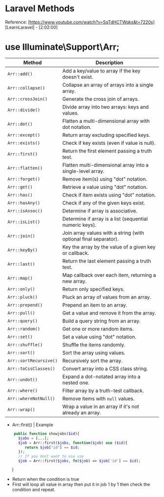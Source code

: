 # Laravel Methods



Reference: [https://www.youtube.com/watch?v=SqTdHCTWqks&t=7220s]
[LearnLaravel] - [2:02:00]


# use Illuminate\Support\Arr;
| Method                 | Description                                                      |
| ---------------------- | ---------------------------------------------------------------- |
| `Arr::add()`           | Add a key/value to array if the key doesn't exist.               |
| `Arr::collapse()`      | Collapse an array of arrays into a single array.                 |
| `Arr::crossJoin()`     | Generate the cross join of arrays.                               |
| `Arr::divide()`        | Divide array into two arrays: keys and values.                   |
| `Arr::dot()`           | Flatten a multi-dimensional array with dot notation.             |
| `Arr::except()`        | Return array excluding specified keys.                           |
| `Arr::exists()`        | Check if key exists (even if value is null).                     |
| `Arr::first()`         | Return the first element passing a truth test.                   |
| `Arr::flatten()`       | Flatten multi-dimensional array into a single-level array.       |
| `Arr::forget()`        | Remove item(s) using "dot" notation.                             |
| `Arr::get()`           | Retrieve a value using "dot" notation.                           |
| `Arr::has()`           | Check if item exists using "dot" notation.                       |
| `Arr::hasAny()`        | Check if any of the given keys exist.                            |
| `Arr::isAssoc()`       | Determine if array is associative.                               |
| `Arr::isList()`        | Determine if array is a list (sequential numeric keys).          |
| `Arr::join()`          | Join array values with a string (with optional final separator). |
| `Arr::keyBy()`         | Key the array by the value of a given key or callback.           |
| `Arr::last()`          | Return the last element passing a truth test.                    |
| `Arr::map()`           | Map callback over each item, returning a new array.              |
| `Arr::only()`          | Return only specified keys.                                      |
| `Arr::pluck()`         | Pluck an array of values from an array.                          |
| `Arr::prepend()`       | Prepend an item to an array.                                     |
| `Arr::pull()`          | Get a value and remove it from the array.                        |
| `Arr::query()`         | Build a query string from an array.                              |
| `Arr::random()`        | Get one or more random items.                                    |
| `Arr::set()`           | Set a value using "dot" notation.                                |
| `Arr::shuffle()`       | Shuffle the items randomly.                                      |
| `Arr::sort()`          | Sort the array using values.                                     |
| `Arr::sortRecursive()` | Recursively sort the array.                                      |
| `Arr::toCssClasses()`  | Convert array into a CSS class string.                           |
| `Arr::undot()`         | Expand a dot-notated array into a nested one.                    |
| `Arr::where()`         | Filter array by a truth-test callback.                           |
| `Arr::whereNotNull()`  | Remove items with `null` values.                                 |
| `Arr::wrap()`          | Wrap a value in an array if it's not already an array.           |


   * Arr::first() | Example
   ```php
       public function showjobs($id){
         $jobs = [...];
         $job = Arr::first($jobs, function($job) use ($id){
            return $job["id"] == $id;
         });
         // If you dont want to use use
         $job = Arr::first($jobs, fn($job) => $job['id'] == $id);

      }
   ```
   - Return when the condition is true
   - First will loop all value in array then put it in job 1 by 1 then check the condition and repeat.



































